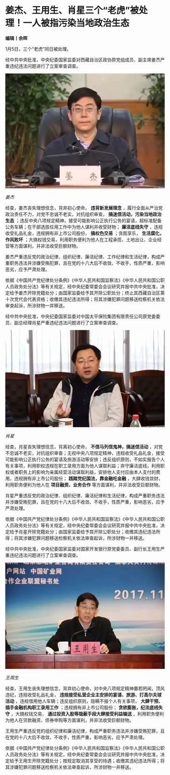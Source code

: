# 姜杰、王用生、肖星三个“老虎”被处理！一人被指污染当地政治生态

**编辑丨余晖**

1月5日，三个“老虎”同日被处理。

经中共中央批准，中央纪委国家监委对西藏自治区政协原党组成员、副主席姜杰严重违纪违法问题进行了立案审查调查。

![8f5171f065b2ace97a15ffdcb6c57b8c.jpg](https://raw.githubusercontent.com/qqhsx/qqnews_image/main/2024/01/05/姜杰、王用生、肖星三个“老虎”被处理！一人被指污染当地政治生态/8f5171f065b2ace97a15ffdcb6c57b8c.jpg)

 _姜杰_

经查，姜杰丧失理想信念，背弃初心使命， **违背新发展理念** ，履行全面从严治党政治责任不力，对党不忠诚不老实，对抗组织审查，
**搞迷信活动，污染当地政治生态** ；违反中央八项规定精神，接受可能影响公正执行公务的宴请，超标准配备公务车辆；在干部选拔任用工作中为他人谋利并收受财物；
**廉洁底线失守** ，违规收受礼品礼金，违规拥有非上市公司股份， **搞权色交易** ；贪图享乐， **生活腐化，作风败坏**
；大搞权钱交易，利用职务便利为他人在工程承揽、土地出让、企业经营等方面谋利，并非法收受巨额财物。

姜杰严重违反党的政治纪律、组织纪律、廉洁纪律、工作纪律和生活纪律，构成严重职务违法并涉嫌受贿犯罪，且在党的十八大后不收敛、不收手，性质严重，影响恶劣，应予严肃处理。

依据《中国共产党纪律处分条例》《中华人民共和国监察法》《中华人民共和国公职人员政务处分法》等有关规定，经中央纪委常委会会议研究并报中共中央批准，决定给予姜杰开除党籍处分；由国家监委给予其开除公职处分；终止其西藏自治区第十次党代会代表资格；收缴其违纪违法所得；将其涉嫌犯罪问题移送检察机关依法审查起诉，所涉财物一并移送。

经中共中央批准，中央纪委国家监委对中国太平保险集团有限责任公司原党委委员、副总经理肖星严重违纪违法问题进行了立案审查调查。

![4c0d1436c91c935a15304e2990360fc8.jpg](https://raw.githubusercontent.com/qqhsx/qqnews_image/main/2024/01/05/姜杰、王用生、肖星三个“老虎”被处理！一人被指污染当地政治生态/4c0d1436c91c935a15304e2990360fc8.jpg)

_肖星_

经查，肖星丧失理想信念，背离初心使命， **不信马列信鬼神，搞迷信活动**
，对党不忠诚不老实，对抗组织审查；无视中央八项规定精神，违规收受礼品礼金，接受可能影响公正执行公务的宴请及旅游活动等安排；违反组织原则，不如实报告个人有关事项，利用职权违规在职工录用方面为他人谋取利益；弃守廉洁底线，利用职权或者职务上的影响为亲属经营活动谋取利益，安排他人支付应由本人支付的费用，违规拥有非上市公司股份；
**践踏党纪国法，靠金融吃金融** ，大肆收钱敛财，利用职务便利为他人在 **项目融资、业务合作** 等方面谋利，并非法收受巨额财物。

肖星严重违反党的政治纪律、组织纪律、廉洁纪律和生活纪律，构成严重职务违法并涉嫌受贿犯罪，且在党的十八大后不收敛、不收手，性质严重，影响恶劣，应予严肃处理。

依据《中国共产党纪律处分条例》《中华人民共和国监察法》《中华人民共和国公职人员政务处分法》等有关规定，经中央纪委常委会会议研究并报中共中央批准，决定给予肖星开除党籍处分；由国家监委给予其开除公职处分；收缴其违纪违法所得；将其涉嫌犯罪问题移送检察机关依法审查起诉，所涉财物一并移送。

经中共中央批准，中央纪委国家监委对国家开发银行原党委委员、副行长王用生严重违纪违法问题进行了立案审查调查。

![0550f368e9a9af06c538a37ac99b62f0.jpg](https://raw.githubusercontent.com/qqhsx/qqnews_image/main/2024/01/05/姜杰、王用生、肖星三个“老虎”被处理！一人被指污染当地政治生态/0550f368e9a9af06c538a37ac99b62f0.jpg)

_王用生_

经查，王用生丧失理想信念，背弃初心使命，对中央八项规定精神置若罔闻，顶风违纪，违规收受礼品礼金， **违规接受私营企业主安排的宴请、旅游、打高尔夫球活动**
，违规借用他人车辆；违反组织原则，隐瞒不报个人有关事项， **大肆干预、插手金融机构职工录用工作** ；违规拥有非上市公司股份；
**贪欲膨胀，纪法底线失守** ，大搞权钱交易， **通过投资入股等隐蔽手段大肆接受利益输送**
，利用职务便利为他人在贷款融资、债券申购等方面谋利，并非法收受巨额财物。

王用生严重违反党的组织纪律和廉洁纪律，构成严重职务违法并涉嫌受贿犯罪，且在党的十八大后不收敛、不收手，性质严重，影响恶劣，应予严肃处理。

依据《中国共产党纪律处分条例》《中华人民共和国监察法》《中华人民共和国公职人员政务处分法》等有关规定，经中央纪委常委会会议研究并报中共中央批准，决定给予王用生开除党籍处分；按规定取消其享受的待遇；收缴其违纪违法所得；将其涉嫌犯罪问题移送检察机关依法审查起诉，所涉财物一并移送。

